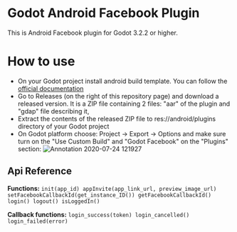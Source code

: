 # Godot Android Facebook Plugin
This is Android Facebook plugin for Godot 3.2.2 or higher.

# How to use
* On your Godot project install android build template. You can follow the [official documentation](https://docs.godotengine.org/en/latest/getting_started/workflow/export/android_custom_build.html)
* Go to Releases (on the right of this repository page) and download a released version. It is a ZIP file containing 2 files: "aar" of the plugin and "gdap" file describing it,
* Extract the contents of the released ZIP file to res://android/plugins directory of your Godot project
* On Godot platform choose: Project -> Export -> Options and make sure turn on the "Use Custom Build" and "Godot Facebook" on the "Plugins" section:
![Annotation 2020-07-24 121927](https://user-images.githubusercontent.com/3739222/88377830-8c48c300-cda8-11ea-8cf1-638bb1c230ee.png)

## Api Reference

**Functions:**
``
init(app_id)
appInvite(app_link_url, preview_image_url)
setFacebookCallbackId(get_instance_ID())
getFacebookCallbackId()
login()
logout()
isLoggedIn()  
``  

**Callback functions:**
``
login_success(token)
login_cancelled()
login_failed(error)
``
